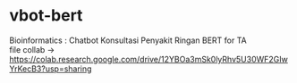 # vbot-bert
Bioinformatics : Chatbot Konsultasi Penyakit Ringan BERT
for TA<br>
file collab -> https://colab.research.google.com/drive/12YBOa3mSk0lyRhv5U30WF2GIwYrKecB3?usp=sharing 
